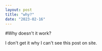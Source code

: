 ```yaml
---
layout: post
title: "why?"
date: "2023-02-16"
---
```


#Why doesn't it work?

I don't get it why I can't see this post on site.
